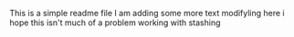 This is a simple readme file
I am adding some more text
modifyling here
i hope this isn't much of a problem
working with stashing
